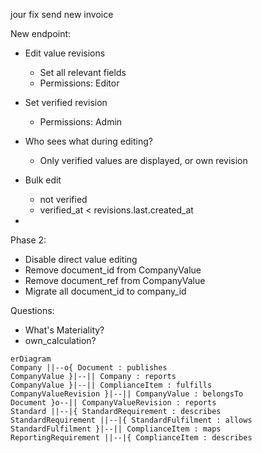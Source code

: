 jour fix
send new invoice



New endpoint:
- Edit value revisions
	- Set all relevant fields
	- Permissions: Editor
- Set verified revision
	- Permissions: Admin
- Who sees what during editing?
	- Only verified values are displayed, or own revision
 - Bulk edit
	 - not verified
	 - verified_at < revisions.last.created_at

- 

Phase 2:
- Disable direct value editing
- Remove document_id from CompanyValue
- Remove document_ref from CompanyValue
- Migrate all document_id to company_id

Questions:
- What's Materiality?
- own_calculation?




```mermaid
erDiagram
Company ||--o{ Document : publishes
CompanyValue }|--|| Company : reports
CompanyValue }|--|| ComplianceItem : fulfills
CompanyValueRevision }|--|| CompanyValue : belongsTo
Document }o--|| CompanyValueRevision : reports
Standard ||--|{ StandardRequirement : describes
StandardRequirement ||--|{ StandardFulfilment : allows
StandardFulfilment }|--|| ComplianceItem : maps
ReportingRequirement ||--|{ ComplianceItem : describes
```
